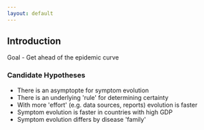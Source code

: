 ```yaml
---
layout: default
---
```


## Introduction

Goal - Get ahead of the epidemic curve

### Candidate Hypotheses

* There is an asymptopte for symptom evolution
* There is an underlying 'rule' for determining certainty
* With more 'effort' (e.g. data sources, reports) evolution is faster
* Symptom evolution is faster in countries with high GDP
* Symptom evolution differs by disease 'family'

